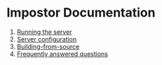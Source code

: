 # Impostor Documentation

1. [Running the server](Running-the-server.md)
2. [Server configuration](Server-configuration.md)
3. [Building-from-source](Building-from-source.md)
4. [Frequently answered questions](FAQ.md)